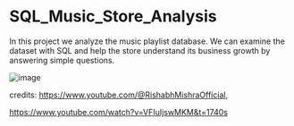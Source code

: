 # SQL_Music_Store_Analysis
In this project we analyze the music playlist database. We can examine the dataset with SQL and help the store understand its business growth by answering simple questions.



![image](https://github.com/prajapatsur/SQL_Music_Store_Analysis/assets/100709956/62802fa5-aa30-43da-b408-0e4b0d64a17c)

credits:
https://www.youtube.com/@RishabhMishraOfficial,

https://www.youtube.com/watch?v=VFIuIjswMKM&t=1740s
